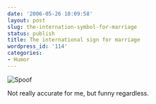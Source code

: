 ```yaml
---
date: '2006-05-26 10:09:58'
layout: post
slug: the-internation-symbol-for-marriage
status: publish
title: The international sign for marriage
wordpress_id: '114'
categories:
- Humor
---
```





![Spoof](http://www.phfactor.net/wp-pics/ATT2291468.jpg)


Not really accurate for me, but funny regardless.
